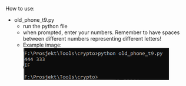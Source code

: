 How to use:

* old_phone_t9.py
    - run the python file
    - when prompted, enter your numbers. Remember to have spaces between different numbers representing different letters!
    - Example image:
    ![Example image](images/old_phone_T9_example.PNG)
